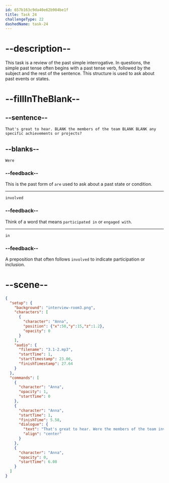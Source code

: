 ```yaml
---
id: 657b163c9da40e62b904be1f
title: Task 24
challengeType: 22
dashedName: task-24
---
```


<!-- (Audio) Anna: That's great to hear. Were the members of the team involved in any specific achievements or projects? -->

# --description--

This task is a review of the past simple interrogative. In questions, the simple past tense often begins with a past tense verb, followed by the subject and the rest of the sentence. This structure is used to ask about past events or states.

# --fillInTheBlank--

## --sentence--

`That's great to hear. BLANK the members of the team BLANK BLANK any specific achievements or projects?`

## --blanks--

`Were`

### --feedback--

This is the past form of `are` used to ask about a past state or condition.

---

`involved`

### --feedback--

Think of a word that means `participated in` or `engaged with`.

---

`in`

### --feedback--

A preposition that often follows `involved` to indicate participation or inclusion.

# --scene--

```json
{
  "setup": {
    "background": "interview-room3.png",
    "characters": [
      {
        "character": "Anna",
        "position": {"x":50,"y":15,"z":1.2},
        "opacity": 0
      }
    ],
    "audio": {
      "filename": "3.1-2.mp3",
      "startTime": 1,
      "startTimestamp": 23.06,
      "finishTimestamp": 27.64
    }
  },
  "commands": [
    {
      "character": "Anna",
      "opacity": 1,
      "startTime": 0
    },
    {
      "character": "Anna",
      "startTime": 1,
      "finishTime": 5.58,
      "dialogue": {
        "text": "That's great to hear. Were the members of the team involved in any specific achievements or projects?",
        "align": "center"
      }
    },
    {
      "character": "Anna",
      "opacity": 0,
      "startTime": 6.08
    }
  ]
}
```
